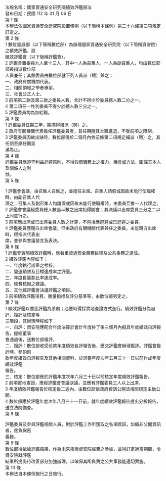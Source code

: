 法規名稱：國家資通安全研究院績效評鑑辦法  
發布日期：民國 112 年 01 月 06 日  
第 1 條  
本辦法依國家資通安全研究院設置條例（以下簡稱本條例）第二十六條第三項規定訂定之。  
第 2 條  
1 數位發展部（以下簡稱數位部）為辦理國家資通安全研究院（以下簡稱資安院）之績效評鑑，設  
績效評鑑會（以下簡稱評鑑會）。  
2 評鑑會置委員九人至十三人，其中一人為召集人，一人為副召集人，均由數位部部長指派數位部  
人員兼任；其餘委員由數位部就下列人員派（聘）兼之：  
一、政府有關機關代表。  
二、相關領域之學者專家。  
三、社會公正人士。  
3 前項第二款及第三款之委員人數，合計不得少於委員總人數二分之一。  
4 第二項任一性別委員不得少於總人數三分之一。  
5 評鑑委員均為無給職。  
第 3 條  
1 評鑑委員任期三年，期滿得續派（聘）之。  
2 政府有關機關代表擔任評鑑委員者，其任期隨其本職進退，不受前項之限制。  
3 評鑑委員因故出缺時，數位部得於二個月內依前條第二項規定補派（聘）之，其任期至原任期屆  
滿為止。  
第 4 條  
評鑑委員應遵守利益迴避原則，不得假借職務上之權力、機會或方法，圖謀其本人及關係人之利  
益。  
第 5 條  


1 評鑑會會議，由召集人召集之，並擔任主席。召集人請假或因故未能行使職權時，由副召集人代  
理之；召集人及副召集人均請假或因故未能行使職權時，由委員互推一人代理之。  
2 評鑑會會議經委員總人數過半數之出席始得開會；其決議以出席委員三分之二以上同意行之。  
3 前項應出席或已出席委員人數之計算，不包括應迴避或已迴避之委員。  
4 評鑑委員應親自出席會議。但由政府有關機關代表兼任之委員，未能親自出席時，得指派代表出  
席，並參與會議發言及表決。  
第 6 條  
1 評鑑會實施績效評鑑時，應著重資通安全業務目標及公共事務之達成。  
2 績效評鑑內容如下：  
一、年度執行成果之考核。  
二、營運績效及目標達成率之評量。  
三、年度自籌款比率達成率。  
四、經費核撥之建議。  
五、其他經評鑑會決議評鑑之項目。  
3 前項績效評鑑項目、衡量指標及評分基準等，由數位部另定之。  
第 7 條  
1 績效評鑑以書面評鑑為原則；必要時得採實地查證方式進行。績效評鑑分為自評、複評及核定等  
三階段，其辦理時程如下：  
一、自評：資安院應配合年度決算於會計年度終了後三個月內擬具年度績效自評報告，提經董事  
會通過後，送數位部複評。  
二、複評：數位部收受前款年度績效自評報告後，應交評鑑會辦理複評。評鑑會複評時，參酌前  
款年度績效自評報告及其他相關資料，於評鑑年度次年五月三十一日以前作成年度績效評鑑  
報告。  
三、核定：數位部應於評鑑年度次年六月三十日以前核定年度績效評鑑報告。  
2 前項實地查證，應經評鑑會會議決議，並應有評鑑委員三人以上出席。  
3 年度績效評鑑報告於核定後二週內，由數位部依政府資訊公開法相關規定主動公開。  
4 數位部應於評鑑年度次年八月三十一日前，就年度績效評鑑報告提出分析報告，送立法院備查。  
第 8 條  


評鑑委員及參與評鑑相關人員，對於評鑑工作所獲取之各項資訊，如屬非公開資訊者，應負保密  
義務。  
第 9 條  
數位部得依據評鑑結果，作為未來核撥資安院經費之參據，並得訂定適當期間，令資安院就評鑑  
結果所提尚待改善部分加強辦理，以確保其所負責之公共事務能適切實施。  
第 10 條  
本辦法自本條例施行之日施行。  


